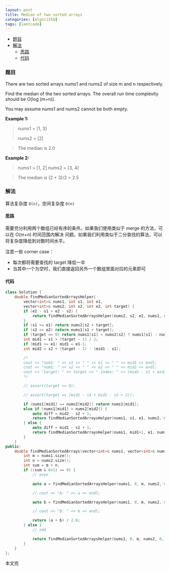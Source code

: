 ```yaml
---
layout: post
title: Median of two sorted arrays
categories: [algorithm]
tags: [leetcode]
---
```


+ [题目](#problem)
+ [解法](#solution)
  + [思路](#way)
  + [代码](#code)


<a id="problem"></a>

### 题目

There are two sorted arrays nums1 and nums2 of size m and n respectively.

Find the median of the two sorted arrays. The overall run time complexity should be O(log (m+n)).

You may assume nums1 and nums2 cannot be both empty.

**Example 1:**

> nums1 = [1, 3]
>
> nums2 = [2]

> The median is 2.0

**Example 2:**

> nums1 = [1, 2]
> nums2 = [3, 4]

> The median is (2 + 3)/2 = 2.5

<a id="solution"></a>

### 解法

算法复杂度 `O(n)`，空间复杂度 `O(n)`

<a id="way"></a>

#### 思路

需要充分利用两个数组已经有序的条件。如果我们使用类似于 merge 的方法，可以在 O(m+n) 时间范围内解决
问题。如果我们利用类似于二分查找的算法，可以将复杂度降低到对数时间水平。

注意一些 corner case：

+ 每次都将需要查找的 target 降低一半
+ 当其中一个为空时，我们直接返回另外一个数组里面对应的元素即可

<a id="code"></a>

#### 代码

```cpp
class Solution {
    double findMedianSortedArraysHelper(
        vector<int>& nums1, int s1, int e1,
        vector<int>& nums2, int s2, int e2, int target) {
        if (e1 - s1 > e2 - s2) {
            return findMedianSortedArraysHelper(nums2, s2, e2, nums1, s1, e1, target);
        }
        if (s1 >= e1) return nums2[s2 + target];
        if (s2 >= e2) return nums1[s1 + target];
        if (target == 0) return nums1[s1] < nums2[s2] ? nums1[s1] : nums2[s2];
        int mid1 = s1 + (target - 1) / 2;
        if (mid1 >= e1) mid1 = e1-1;
        int mid2 = s2 + (target - 1) - (mid1 - s1);

        /*
        cout << "num1: " << s1 << " " << e1 << " " << mid1 << endl;
        cout << "num2: " << s2 << " " << e2 << " " << mid2 << endl;
        cout << "target: " << target << " index: " << (mid1 - s1 + mid2 - s2 + 2) << endl;
        */

        // assert(target >= 0);

        // assert(target == (mid1 - s1 + mid2 - s2 + 2));

        if (nums1[mid1] == nums2[mid2]) return nums1[mid1];
        else if (nums1[mid1] > nums2[mid2]) {
            auto diff = mid2 - s2 + 1;
            return findMedianSortedArraysHelper(nums1, s1, e1, nums2, mid2+1, e2, target - diff);
        } else {
            auto diff = mid1 - s1 + 1;
            return findMedianSortedArraysHelper(nums1, mid1+1, e1, nums2, s2, e2, target - diff);
        }
    }
public:
    double findMedianSortedArrays(vector<int>& nums1, vector<int>& nums2) {
        int m = nums1.size();
        int n = nums2.size();
        int sum = m + n;
        if ((sum & 0x1) == 0) {
            // even

            auto a = findMedianSortedArraysHelper(nums1, 0, m, nums2, 0, n, sum / 2);

            // cout << "A: " << a << endl;

            auto b = findMedianSortedArraysHelper(nums1, 0, m, nums2, 0, n, sum / 2 - 1);

            // cout << "B: " << b << endl;

            return (a + b) / 2.0;
        } else {
            // odd

            return findMedianSortedArraysHelper(nums1, 0, m, nums2, 0, n, sum / 2);
        }
    }
};

```

本文完
